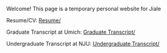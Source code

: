Welcome! This page is a temporary personal website for Jiale

Resume/CV: <a href="Jiale Zha-resume.pdf">Resume/</a>

Graduate Transcript at Umich: <a href="graduate_transcript.pdf">Graduate Transcript/</a>

Undergraduate Transcript at NJU: <a href="undergraduate_transcript.pdf">Undergraduate Transcript/</a>

